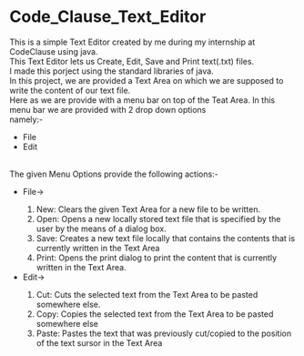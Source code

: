 # Code_Clause_Text_Editor
This is a simple Text Editor created by me during my internship at CodeClause using java.<br>
This Text Editor lets us Create, Edit, Save and Print text(.txt) files.<br>
I made this porject using the standard libraries of java.<br>
In this project, we are provided a Text Area on which we are supposed to write the content of our text file.<br>
Here as we are provide with a menu bar on top of the Teat Area. In this menu bar we are provided with 2 drop down options<br>
namely:-<br>
<UL>
    <LI>File</LI>
    <LI>Edit</LI>
</UL><br>
The given Menu Options provide the following actions:-<br>
<UL>
    <LI>File-> </LI>
    <OL>
        <LI>New: Clears the given Text Area for a new file to be written.</LI>
        <LI>Open: Opens a new locally stored text file that is specified by the user by the means of a dialog box.</LI>
        <LI>Save: Creates a new text file locally that contains the contents that is currently written in the Text Area</LI>
        <LI>Print: Opens the print dialog to print the content that is currently written in the Text Area.</LI>
    </OL>
    <LI>Edit-> </LI>
    <OL>
        <LI>Cut: Cuts the selected text from the Text Area to be pasted somewhere else.</LI>
        <LI>Copy: Copies the selected text from the Text Area to be pasted somewhere else</LI>
        <LI>Paste: Pastes the text that was previously cut/copied to the position of the text sursor in the Text Area</LI>
    </OL>
</UL><br>
